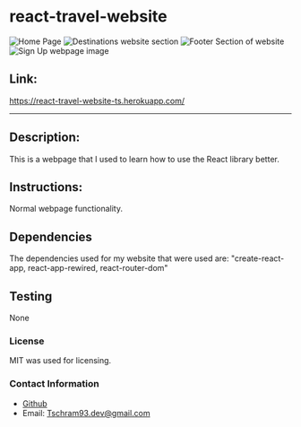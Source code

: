 # react-travel-website
![Home Page](./assets/img-readme.JPG)
![Destinations website section](./assets/img-readme2.JPG)
![Footer Section of website](./assets/img-readme3.JPG)
![Sign Up webpage image](./assets/img-readme4.JPG)
     
## Link:
https://react-travel-website-ts.herokuapp.com/

---
## Description: 
This is a webpage that I used to learn how to use the React library better.

## Instructions: 
Normal webpage functionality.

## Dependencies
The dependencies used for my website that were used are: "create-react-app, react-app-rewired, react-router-dom"

## Testing
None

### License
MIT was used for licensing.

### Contact Information
* [Github](https://github.com/Tschram93)
* Email:  Tschram93.dev@gmail.com
